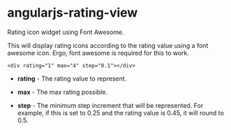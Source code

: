 # angularjs-rating-view
Rating icon widget using Font Awesome.

This will display rating icons according to the rating value using a font
awesome icon. Ergo, font awesome is required for this to work.

```
<div rating="1" max="4" step="0.1"></div>
```

* **rating** - The rating value to represent.

* **max** - The max rating possible.

* **step** - The minimum step increment that will be represented. For example, if this is set to 0.25 and the rating value is 0.45, it will round to 0.5.
